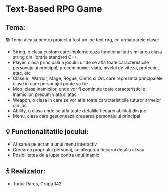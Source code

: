 
# Text-Based RPG Game

## Tema:
📚 Tema aleasa pentru proiect a fost un joc text rpg, cu urmatoarele clase:

- String, o clasa custom care implemeteaza functionalitati similar cu clasa string din libraria standard C++.
- Player, clasa principala a jocului unde se afla toate caracteristicile personajului principal, precum nume, viata, nivelul de viteza, protectie, atac, etc
- Clasele : Warrior, Mage, Rogue, Cleric si Orc care reprezinta principalele clase in care personajul poate sa fie
- Mob, clasa inamicilor, unde vor fi continute toate caracteristicile inamicilor, precum viata si atac
- Weapon, o clasa in care se vor afla toate caracteristicile tuturor armelor din joc
- Ability, o clasa unde se afla toate detaliile fiecarei abilitati din joc
- Menu, clasa care gestioneaza creearea personajului principal

## 💡 Functionalitatile jocului:

- Afisarea pe ecran a unui menu interactiv
- Creearea propriului personaj, cu alegerea fiecarui detaliu al sau
- Posibilitatea de a lupta contra unui inamic


## 𐀪 Realizator:
- Tudur Rares, Grupa 142
